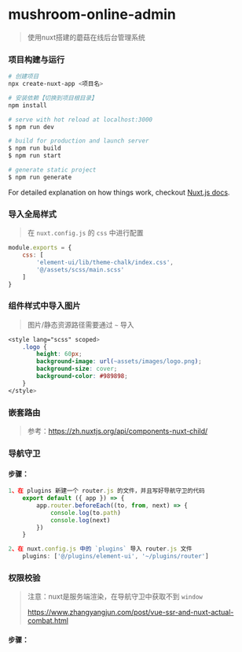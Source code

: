 # mushroom-online-admin

> 使用nuxt搭建的蘑菇在线后台管理系统

### 项目构建与运行

``` bash
# 创建项目
npx create-nuxt-app <项目名>

# 安装依赖【切换到项目根目录】
npm install

# serve with hot reload at localhost:3000
$ npm run dev

# build for production and launch server
$ npm run build
$ npm run start

# generate static project
$ npm run generate
```

For detailed explanation on how things work, checkout [Nuxt.js docs](https://nuxtjs.org).

### 导入全局样式

> 在 `nuxt.config.js` 的 `css` 中进行配置

```javascript
module.exports = {
    css: [
        'element-ui/lib/theme-chalk/index.css',
        '@/assets/scss/main.scss'
  	]
}
```

### 组件样式中导入图片

> 图片/静态资源路径需要通过 `~` 导入

```scss
<style lang="scss" scoped>
	.logo {
        height: 60px;
        background-image: url(~assets/images/logo.png);
        background-size: cover;
        background-color: #989898;
    }
</style>
```

### 嵌套路由

> 参考：https://zh.nuxtjs.org/api/components-nuxt-child/

### 导航守卫

#### 步骤：

```javascript
1、在 plugins 新建一个 router.js 的文件，并且写好导航守卫的代码
    export default ({ app }) => {
        app.router.beforeEach((to, from, next) => {
            console.log(to.path)
            console.log(next)
        })
    }

2、在 nuxt.config.js 中的 `plugins` 导入 router.js 文件
	plugins: ['@/plugins/element-ui', '~/plugins/router']
```

### 权限校验

> 注意：nuxt是服务端渲染，在导航守卫中获取不到 `window`
>
> https://www.zhangyangjun.com/post/vue-ssr-and-nuxt-actual-combat.html

#### 步骤：

```

```



